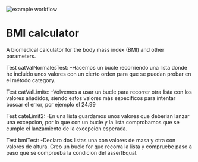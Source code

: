 ![example workflow](https://github.com/jmhorcas/bmicalc/actions/workflows/maven.yml/badge.svg)

# BMI calculator
A biomedical calculator for the body mass index (BMI) and other parameters.

Test catValNormalesTest: 
	-Hacemos un bucle recorriendo una lista donde he incluido unos valores con un cierto orden para que se puedan probar en el método category.

Test catValLimite:
	-Volvemos a usar un bucle para recorrer otra lista con los valores añadidos, siendo estos valores más especificos para intentar buscar el error, por ejemplo el 24.99
	
Test cateLimit2: 
	-En una lista guardamos unos valores que deberian lanzar una excepcion, por lo que con un bucle y la lista comprobamos que se cumple el lanzamiento de la excepcion esperada.
	

Test bmiTest:
	-Declaro dos listas una con valores de masa y otra con valores de altura. Creo un bucle for que recorra la lista y compruebe paso a paso que se comprueba la condicion del assertEqual.
	

 


